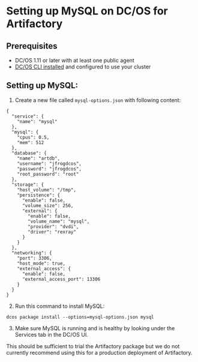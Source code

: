 # Setting up MySQL on DC/OS for Artifactory

## Prerequisites

- DC/OS 1.11 or later with at least one public agent
- [DC/OS CLI installed](https://dcos.io/docs/1.11/usage/cli/install/) and
  configured to use your cluster

## Setting up MySQL:

1. Create a new file called `mysql-options.json` with following content:

```
{
  "service": {
    "name": "mysql"
  },
  "mysql": {
    "cpus": 0.5,
    "mem": 512
  },
  "database": {
    "name": "artdb",
    "username": "jfrogdcos",
    "password": "jfrogdcos",
    "root_password": "root"
  },
  "storage": {
    "host_volume": "/tmp",
    "persistence": {
      "enable": false,
      "volume_size": 256,
      "external": {
        "enable": false,
        "volume_name": "mysql",
        "provider": "dvdi",
        "driver": "rexray"
      }
    }
  },
  "networking": {
    "port": 3306,
    "host_mode": true,
    "external_access": {
      "enable": false,
      "external_access_port": 13306
    }
  }
}
```

2. Run this command to install MySQL:

```
dcos package install --options=mysql-options.json mysql
```

3. Make sure MySQL is running and is healthy by looking under the Services tab
   in the DC/OS UI.

This should be sufficient to trial the Artifactory package but we do not
currently recommend using this for a production deployment of Artifactory.
